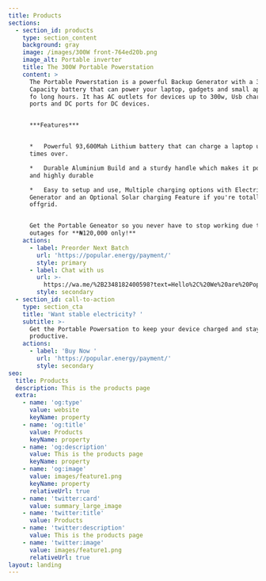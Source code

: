 ```yaml
---
title: Products
sections:
  - section_id: products
    type: section_content
    background: gray
    image: /images/300W front-764ed20b.png
    image_alt: Portable inverter
    title: The 300W Portable Powerstation
    content: >
      The Portable Powerstation is a powerful Backup Generator with a 346wh
      Capacity battery that can power your laptop, gadgets and small appliances
      fo long hours. It has AC outlets for devices up to 300w, Usb charging
      ports and DC ports for DC devices.


      ***Features***


      *   Powerful 93,600Mah Lithium battery that can charge a laptop up to 5
      times over.

      *   Durable Aluminium Build and a sturdy handle which makes it portable
      and highly durable

      *   Easy to setup and use, Multiple charging options with Electricity,
      Generator and an Optional Solar charging Feature if you're totally
      offgrid.


      Get the Portable Geneator so you never have to stop working due to a power
      outages for **₦120,000 only!**
    actions:
      - label: Preorder Next Batch
        url: 'https://popular.energy/payment/'
        style: primary
      - label: Chat with us
        url: >-
          https://wa.me/%2B2348182400598?text=Hello%2C%20We%20are%20Popular%20Energy.%0AHow%20can%20we%20be%20of%20service%3F
        style: secondary
  - section_id: call-to-action
    type: section_cta
    title: 'Want stable electricity? '
    subtitle: >-
      Get the Portable Powersation to keep your device charged and stay
      productive.
    actions:
      - label: 'Buy Now '
        url: 'https://popular.energy/payment/'
        style: secondary
seo:
  title: Products
  description: This is the products page
  extra:
    - name: 'og:type'
      value: website
      keyName: property
    - name: 'og:title'
      value: Products
      keyName: property
    - name: 'og:description'
      value: This is the products page
      keyName: property
    - name: 'og:image'
      value: images/feature1.png
      keyName: property
      relativeUrl: true
    - name: 'twitter:card'
      value: summary_large_image
    - name: 'twitter:title'
      value: Products
    - name: 'twitter:description'
      value: This is the products page
    - name: 'twitter:image'
      value: images/feature1.png
      relativeUrl: true
layout: landing
---
```

